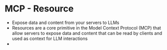 # MCP - Resource

* Expose data and content from your servers to LLMs
* Resources are a core primitive in the Model Context Protocol (MCP) that allow servers to expose data and content that can be read by clients and used as context for LLM interactions
*
